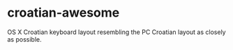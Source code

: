 croatian-awesome
================

OS X Croatian keyboard layout resembling the PC Croatian layout as closely as possible.
